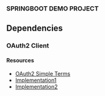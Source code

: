 ### SPRINGBOOT DEMO PROJECT

## Dependencies

### OAuth2 Client
#### Resources
* [OAuth2 Simple Terms](https://www.youtube.com/watch?v=ZV5yTm4pT8g)
* [Implementation1](https://www.youtube.com/watch?v=us0VjFiHogo&t=113s)
* [Implementation2](https://www.youtube.com/watch?v=tIaWE9WthSQ)

